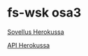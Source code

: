 # fs-wsk osa3


[Sovellus Herokussa](http://warm-basin-13760.herokuapp.com/api/persons/)

[API Herokussa](http://warm-basin-13760.herokuapp.com/api/persons/)
